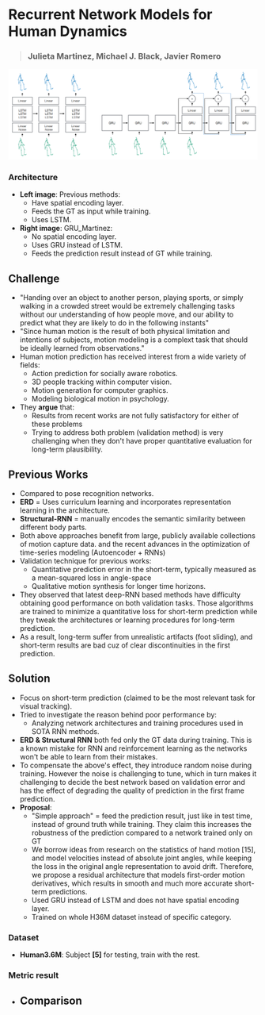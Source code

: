# Recurrent Network Models for Human Dynamics
> ### Julieta Martinez, Michael J. Black, Javier Romero
![Network](/assets/gru_martinez_network.png)



### Architecture

- __Left image__: Previous methods:
    - Have spatial encoding layer.
    - Feeds the GT as input while training.
    - Uses LSTM.
- __Right image__: GRU_Martinez:
    - No spatial encoding layer. 
    - Uses GRU instead of LSTM.
    - Feeds the prediction result instead of GT while training.



## Challenge

- "Handing over an object to another person, playing sports, or simply walking in a crowded street would be extremely 
challenging tasks without our understanding of how people move, and our ability to predict what 
they are likely to do in the following instants"
- "Since human motion is the result of both physical limitation and intentions of subjects, motion
modeling is a complext task that should be ideally learned from observations."
- Human motion prediction has received interest from a wide variety of fields:
    - Action prediction for socially aware robotics.
    - 3D people tracking within computer vision.
    - Motion generation for computer graphics.
    - Modeling biological motion in psychology.
- They __argue__ that:
    - Results from recent works are not fully satisfactory for either of these problems
    - Trying to address both problem (validation method) is very challenging when they don't have proper quantitative
    evaluation for long-term plausibility.



## Previous Works
- Compared to pose recognition networks.
- __ERD__ = Uses curriculum learning and incorporates representation learning in the architecture.
- __Structural-RNN__ = manually encodes the semantic similarity between different body parts. 
- Both above approaches benefit from large, publicly available collections of motion capture data.
and the recent advances in the optimization of time-series modeling (Autoencoder + RNNs)
- Validation technique for previous works:
    - Quantitative prediction error in the short-term, typically measured as a mean-squared loss
    in angle-space
    - Qualitative motion synthesis for longer time horizons. 
- They observed that latest deep-RNN based methods have difficulty obtaining good performance on both validation tasks. Those algorithms are trained to minimize a quantitative loss for short-term prediction while they tweak the architectures or learning procedures for long-term prediction.
- As a result, long-term suffer from unrealistic artifacts (foot sliding), and short-term results are bad cuz of clear 
discontinuities in the first prediction. 



## Solution

- Focus on short-term prediction (claimed to be the most relevant task for visual tracking).
- Tried to investigate the reason behind poor performance by:
    - Analyzing network architectures and training procedures used in SOTA RNN methods.
- __ERD & Structural RNN__ both fed only the GT data during training. This is a known mistake for RNN and reinforcement learning as the networks won't be able to learn from their mistakes.
- To compensate the above's effect, they introduce random noise during training. However the noise is challenging to tune, which in turn makes it challenging to decide the best network based on validation error and has the effect of degrading the
quality of prediction in the first frame prediction.
- __Proposal__:
    - "Simple approach" = feed the prediction result, just like in test time, instead of ground truth while training.
    They claim this increases the robustness of the prediction compared to a network trained only on GT
    - We borrow ideas from research on the statistics of hand motion [15], and model velocities instead of absolute joint angles, while keeping the loss in the original angle representation to avoid drift. Therefore, we propose a residual architecture that models first-order motion derivatives, which results in smooth and much more accurate short-term predictions.
    - Used GRU instead of LSTM and does not have spatial encoding layer.
    - Trained on whole H36M dataset instead of specific category. 



### Dataset 

- **Human3.6M**: Subject **[5]** for testing, train with the rest.



### Metric result

- Comparison
    - 